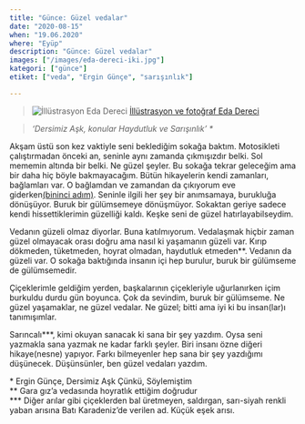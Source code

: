 ```yaml
---
title: "Günce: Güzel vedalar"
date: "2020-08-15"
when: "19.06.2020"
where: "Eyüp"
description: "Günce: Güzel vedalar"
images: ["/images/eda-dereci-iki.jpg"]
kategori: ["günce"]
etiket: ["veda", "Ergin Günçe", "sarışınlık"]

---
```


>![İllüstrasyon Eda Dereci](/images/eda-dereci-sokak.jpg) [İllüstrasyon ve fotoğraf Eda Dereci](https://www.instagram.com/p/CCiq7cCAtO7)

>*‘Dersimiz Aşk, konular Haydutluk ve Sarışınlık’  \**

Akşam üstü son kez vaktiyle seni beklediğim sokağa baktım. Motosikleti çalıştırmadan önceki an, seninle aynı zamanda çıkmışızdır belki. Sol mememin altında bir belki. Ne güzel şeyler. Bu sokağa tekrar geleceğim ama bir daha hiç böyle bakmayacağım. Bütün hikayelerin kendi zamanları, bağlamları var. O bağlamdan ve zamandan da çıkıyorum eve giderken[(bininci adım)](https://www.youtube.com/watch?v=Z1dIRjazpBw). Seninle ilgili her şey bir anımsamaya, burukluğa dönüşüyor. Buruk bir gülümsemeye dönüşmüyor. Sokaktan geriye sadece kendi hissettiklerimin güzelliği kaldı. Keşke seni de güzel hatırlayabilseydim. 

<!--more-->

Vedanın güzeli olmaz diyorlar. Buna katılmıyorum. Vedalaşmak hiçbir zaman güzel olmayacak orası doğru ama nasıl ki yaşamanın güzeli var. Kırıp dökmeden, tüketmeden, hoyrat olmadan, haydutluk etmeden**. Vedanın da güzeli var. O sokağa baktığında insanın içi hep burulur, buruk bir gülümseme de gülümsemedir. 

Çiçeklerimle geldiğim yerden, başkalarının çiçekleriyle uğurlanırken içim burkuldu durdu gün boyunca. Çok da sevindim, buruk bir gülümseme. Ne güzel yaşamaklar, ne güzel vedalar. Ne güzel; bitti ama iyi ki bu insan(lar)ı tanımışımlar. 

Sarıncalı***, kimi okuyan sanacak ki sana bir şey yazdım. Oysa seni yazmakla sana yazmak ne kadar farklı şeyler. Biri insanı özne diğeri hikaye(nesne) yapıyor. Farkı bilmeyenler hep sana bir şey yazdığımı düşünecek. Düşünsünler, ben güzel vedaları yazdım.


\* Ergin Günçe, Dersimiz Aşk Çünkü, Söylemiştim  
\*\* Gara gız’a vedasında hoyratlık ettiğim doğrudur  
\*\*\* Diğer arılar gibi çiçeklerden bal üretmeyen, saldırgan, sarı-siyah renkli yaban arısına Batı Karadeniz’de verilen ad. Küçük eşek arısı.
